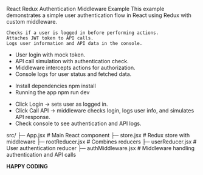 React Redux Authentication Middleware Example
This example demonstrates a simple user authentication flow in React using Redux with custom middleware.

<!-- The middleware: -->

    Checks if a user is logged in before performing actions.
    Attaches JWT token to API calls.
    Logs user information and API data in the console.

<!-- Features -->

- User login with mock token.
- API call simulation with authentication check.
- Middleware intercepts actions for authorization.
- Console logs for user status and fetched data.

<!-- Installation -->
- Install dependencies
        npm install
- Running the app
        npm run dev

<!-- Usage -->

- Click Login → sets user as logged in.
- Click Call API → middleware checks login, logs user info, and simulates API response.
- Check console to see authentication and API logs.

<!-- File Structure -->

src/
├─ App.jsx               # Main React component
├─ store.jsx             # Redux store with middleware
├─ rootReducer.jsx       # Combines reducers
├─ userReducer.jsx       # User authentication reducer
├─ authMiddleware.jsx    # Middleware handling authentication and API calls


**HAPPY CODING**